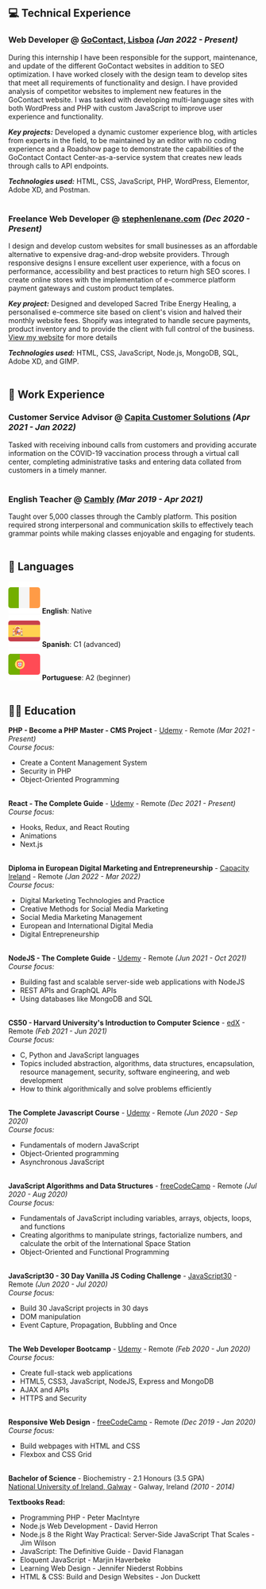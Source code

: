 ## 💻 <span class="header">Technical Experience</span>

### **<span class="position">Web Developer</span>** @ [GoContact, Lisboa](https://www.gocontact.com/) _(<span class="employment-dates">Jan 2022 - Present</span>)_ <br>

<span class="employment-description">During this internship I have been responsible for the support, maintenance, and update of the different GoContact websites in addition to SEO optimization. I have worked closely with the design team to develop sites that meet all requirements of functionality and design. I have provided analysis of competitor websites to implement new features in the GoContact website. I was tasked with developing multi-language sites with both WordPress and PHP with custom JavaScript to improve user experience and functionality. </span> <br>

**_<span class="key-projects-header">Key projects</span>:_** <span class="key-projects">Developed a dynamic customer experience blog, with articles from experts in the field, to be maintained by an editor with no coding experience and a Roadshow page to demonstrate the capabilities of the GoContact Contact Center-as-a-service system that creates new leads through calls to API endpoints.</span>

**_<span class="technology-used">Technologies used</span>:_** HTML, CSS, JavaScript, PHP, WordPress, Elementor, Adobe XD, <span class="and">and</span> Postman.
<br><br>

### **<span class="position">Freelance Web Developer</span>** @ [stephenlenane.com](https://www.stephenlenane.com) _(<span class="employment-dates">Dec 2020 - Present</span>)_ <br>

<span class="employment-description">I design and develop custom websites for small businesses as an affordable alternative to expensive drag-and-drop website providers. Through responsive designs I ensure excellent user experience, with a focus on performance, accessibility and best practices to return high SEO scores. I create online stores with the implementation of e-commerce platform payment gateways and custom product templates.</span> <br>

**_<span class="key-project-header">Key project</span>:_** <span class="key-projects">Designed and developed Sacred Tribe Energy Healing, a personalised e-commerce site based on client's vision and halved their monthly website fees. Shopify was integrated to handle secure payments, product inventory and to provide the client with full control of the business. <a href="https://www.stephenlenane.com"><span class="website-small">View my website</span></a> for more details</span>

**_<span class="technology-used">Technologies used</span>:_** HTML, CSS, JavaScript, Node.js, MongoDB, SQL, Adobe XD, <span class="and">and</span> GIMP.
<br><br>

## 💼 <span class="header">Work Experience</span>

### **<span class="position">Customer Service Advisor</span>** @ [Capita Customer Solutions](https://www.capitacustomersolutions.ie/) _(<span class="employment-dates">Apr 2021 - Jan 2022</span>)_ <br>

<span class="employment-description">Tasked with receiving inbound calls from customers and providing accurate information on the COVID-19 vaccination process through a virtual call center, completing administrative tasks and entering data collated from customers in a timely manner.</span>
<br><br>

### **<span class="position">English Teacher</span>** @ [Cambly](https://www.cambly.com/) _(<span class="employment-dates">Mar 2019 - Apr 2021</span>)_ <br>

<span class="employment-description">Taught over 5,000 classes through the Cambly platform. This position required strong interpersonal and communication skills to effectively teach grammar points while making classes enjoyable and engaging for students.</span>
<br><br>

## 💬 <span class="header">Languages</span>

<img class="language-flag" src="./assets/img/ireland.png"> **<span class="language-name">English</span>**: <span class="language-level">Native</span> <br>
<img class="language-flag" src="./assets/img/spain.png"> **<span class="language-name">Spanish</span>**: <span class="language-level">C1 (advanced)</span> <br>
<img class="language-flag" src="./assets/img/portugal.png"> **<span class="language-name">Portuguese</span>**: <span class="language-level">A2 (beginner)</span>
<br><br>

## 👨‍🎓 <span class="header">Education</span>

**PHP - Become a PHP Master - CMS Project** - [Udemy](https://www.udemy.com/course/php-for-complete-beginners-includes-msql-object-oriented/) - Remote _(<span class="course-dates">Mar 2021 - Present</span>)_ <br>
_<span class="course-focus">Course focus</span>:_ 
- <span class="course-description">Create a Content Management System</span> <br>
- <span class="course-description">Security in PHP</span> <br>
- <span class="course-description">Object-Oriented Programming</span>  <br><br>

**React - The Complete Guide** - [Udemy](https://www.udemy.com/course/react-the-complete-guide-incl-redux/) - Remote _(<span class="course-dates">Dec 2021 - Present</span>)_ <br>
_<span class="course-focus">Course focus</span>:_ 
- <span class="course-description">Hooks, Redux, and React Routing</span> <br>
- <span class="course-description">Animations</span> <br>
- <span class="course-description">Next.js</span>  <br><br>

**Diploma in European Digital Marketing and Entrepreneurship** - [Capacity Ireland](http://www.capacityireland.ie/digital-marketing) - Remote _(<span class="course-dates">Jan 2022 - Mar 2022</span>)_ <br>
_<span class="course-focus">Course focus</span>:_ 
- <span class="course-description">Digital Marketing Technologies and Practice</span>  <br>
- <span class="course-description">Creative Methods for Social Media Marketing</span> <br>
- <span class="course-description">Social Media Marketing Management</span> <br>
- <span class="course-description">European and International Digital Media</span> <br>
- <span class="course-description">Digital Entrepreneurship</span>  <br><br>

**NodeJS - The Complete Guide** - [Udemy](https://www.udemy.com/course/nodejs-the-complete-guide/) - Remote _(<span class="course-dates">Jun 2021 - Oct 2021</span>)_ <br>
_<span class="course-focus">Course focus</span>:_ 
- <span class="course-description">Building fast and scalable server-side web applications with NodeJS</span> <br>
- <span class="course-description">REST APIs and GraphQL APIs</span> <br>
- <span class="course-description">Using databases like MongoDB and SQL</span> <br><br>

**CS50 - Harvard University's Introduction to Computer Science** - [edX](https://www.edx.org/course/introduction-computer-science-harvardx-cs50x) - Remote _(<span class="course-dates">Feb 2021 - Jun 2021</span>)_ <br>
_<span class="course-focus">Course focus</span>:_ 
- <span class="course-description">C, Python and JavaScript languages</span> <br>
- <span class="course-description">Topics included abstraction, algorithms, data structures, encapsulation, resource management, security, software engineering, and web development</span> <br>
- <span class="course-description">How to think algorithmically and solve problems efficiently</span> <br><br>

**The Complete Javascript Course** - [Udemy](https://www.udemy.com/course/the-complete-javascript-course/) - Remote _(<span class="course-dates">Jun 2020 - Sep 2020</span>)_ <br>
_<span class="course-focus">Course focus</span>:_
- <span class="course-description">Fundamentals of modern JavaScript</span> <br>
- <span class="course-description">Object-Oriented programming</span> <br>
- <span class="course-description">Asynchronous JavaScript</span> <br><br>

**JavaScript Algorithms and Data Structures** - [freeCodeCamp](https://www.freecodecamp.org/learn/javascript-algorithms-and-data-structures/  ) - Remote _(<span class="course-dates">Jul 2020 - Aug 2020</span>)_ <br>
_<span class="course-focus">Course focus</span>:_ 
- <span class="course-description">Fundamentals of JavaScript including variables, arrays, objects, loops, and functions</span> <br>
- <span class="course-description">Creating algorithms to manipulate strings, factorialize numbers, and calculate the orbit of the International Space Station</span> <br>
- <span class="course-description">Object-Oriented and Functional Programming</span> <br><br>

**JavaScript30 - 30 Day Vanilla JS Coding Challenge** - [JavaScript30](https://javascript30.com/) - Remote _(<span class="course-dates">Jun 2020 - Jul 2020</span>)_ <br>
_<span class="course-focus">Course focus</span>:_
- <span class="course-description">Build 30 JavaScript projects in 30 days</span> <br>
- <span class="course-description">DOM manipulation</span> <br>
- <span class="course-description">Event Capture, Propagation, Bubbling and Once</span> <br><br>
 
**The Web Developer Bootcamp** - [Udemy](https://www.udemy.com/course/the-web-developer-bootcamp/) - Remote _(<span class="course-dates">Feb 2020 - Jun 2020</span>)_ <br>
_<span class="course-focus">Course focus</span>:_
- <span class="course-description">Create full-stack web applications</span> <br>
- <span class="course-description">HTML5, CSS3, JavaScript, NodeJS, Express and MongoDB</span> <br>
- <span class="course-description">AJAX and APIs</span> <br>
- <span class="course-description">HTTPS and Security</span> <br><br>

**Responsive Web Design** - [freeCodeCamp](https://www.freecodecamp.org/learn/responsive-web-design/) - Remote _(<span class="course-dates">Dec 2019 - Jan 2020</span>)_ <br>
 _<span class="course-focus">Course focus</span>:_
- <span class="course-description">Build webpages with HTML and CSS</span> <br>
- <span class="course-description">Flexbox and CSS Grid</span> <br><br>

**Bachelor of Science** - Biochemistry - 2.1 Honours (3.5 GPA)<br>
[National University of Ireland, Galway](https://www.nuigalway.ie/) - Galway, Ireland _(2010 - 2014)_

**<span class="textbooks-read">Textbooks Read</span>:**
- Programming PHP - Peter MacIntyre <br>
- Node.js Web Development - David Herron <br>
- Node.js 8 the Right Way Practical: Server-Side JavaScript That Scales - Jim Wilson <br>
- JavaScript: The Definitive Guide - David Flanagan <br>
- Eloquent JavaScript - Marjin Haverbeke <br>
- Learning Web Design - Jennifer Niederst Robbins <br>
- HTML & CSS: Build and Design Websites - Jon Duckett <br>
